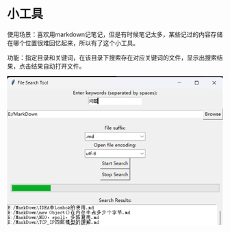 # 小工具

使用场景：喜欢用markdown记笔记，但是有时候笔记太多，某些记过的内容存储在哪个位置很难回忆起来，所以有了这个小工具。

功能：指定目录和关键词，在该目录下搜索存在对应关键词的文件，显示出搜索结果，点击结果自动打开文件。

![image-20230329130042151](assets/README/image-20230329130042151.png)